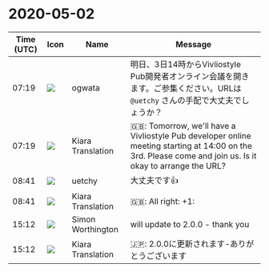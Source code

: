 # 2020-05-02

|Time (UTC)|Icon|Name|Message|
|---|---|---|---|
|07:19|![](https://avatars.slack-edge.com/2019-11-22/845042642576_070441337abaca9fb7b3_72.png)|ogwata|明日、3日14時からVivliostyle Pub開発者オンライン会議を開きます。ご参集ください。URLは`@uetchy` さんの手配で大丈夫でしょうか？|
|07:19|![](https://avatars.slack-edge.com/2019-08-21/732685848020_f3f20736795184660348_72.png)|Kiara Translation|🇬🇧: Tomorrow, we'll have a Vivliostyle Pub developer online meeting starting at 14:00 on the 3rd. Please come and join us. Is it okay to arrange the URL?|
|08:41|![](https://avatars.slack-edge.com/2020-01-22/916403977808_18dc4c6c299ded1b6018_72.png)|uetchy|大丈夫です:+1:|
|08:41|![](https://avatars.slack-edge.com/2019-08-21/732685848020_f3f20736795184660348_72.png)|Kiara Translation|🇬🇧: All right: +1:|
|15:12|![](https://avatars.slack-edge.com/2020-03-27/1021722028641_cf5e5d30ed37474892e9_72.jpg)|Simon Worthington|will update to 2.0.0 - thank you|
|15:12|![](https://avatars.slack-edge.com/2019-08-21/732685848020_f3f20736795184660348_72.png)|Kiara Translation|🇯🇵: 2.0.0に更新されます-ありがとうございます|
